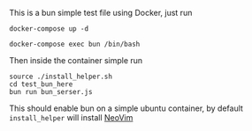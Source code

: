 This is a bun simple test file using Docker, just run

```
docker-compose up -d

docker-compose exec bun /bin/bash
```

Then inside the container simple run

```
source ./install_helper.sh
cd test_bun_here
bun run bun_serser.js
```

This should enable bun on a simple ubuntu container,
by default `install_helper` will install
[NeoVim](https://github.com/AndresMpa/mu-vim)
